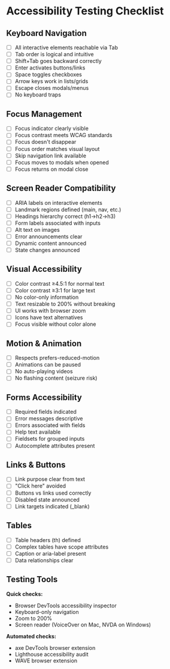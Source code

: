 # Accessibility Testing Checklist

## Keyboard Navigation

- [ ] All interactive elements reachable via Tab
- [ ] Tab order is logical and intuitive
- [ ] Shift+Tab goes backward correctly
- [ ] Enter activates buttons/links
- [ ] Space toggles checkboxes
- [ ] Arrow keys work in lists/grids
- [ ] Escape closes modals/menus
- [ ] No keyboard traps

## Focus Management

- [ ] Focus indicator clearly visible
- [ ] Focus contrast meets WCAG standards
- [ ] Focus doesn't disappear
- [ ] Focus order matches visual layout
- [ ] Skip navigation link available
- [ ] Focus moves to modals when opened
- [ ] Focus returns on modal close

## Screen Reader Compatibility

- [ ] ARIA labels on interactive elements
- [ ] Landmark regions defined (main, nav, etc.)
- [ ] Headings hierarchy correct (h1→h2→h3)
- [ ] Form labels associated with inputs
- [ ] Alt text on images
- [ ] Error announcements clear
- [ ] Dynamic content announced
- [ ] State changes announced

## Visual Accessibility

- [ ] Color contrast ≥4.5:1 for normal text
- [ ] Color contrast ≥3:1 for large text
- [ ] No color-only information
- [ ] Text resizable to 200% without breaking
- [ ] UI works with browser zoom
- [ ] Icons have text alternatives
- [ ] Focus visible without color alone

## Motion & Animation

- [ ] Respects prefers-reduced-motion
- [ ] Animations can be paused
- [ ] No auto-playing videos
- [ ] No flashing content (seizure risk)

## Forms Accessibility

- [ ] Required fields indicated
- [ ] Error messages descriptive
- [ ] Errors associated with fields
- [ ] Help text available
- [ ] Fieldsets for grouped inputs
- [ ] Autocomplete attributes present

## Links & Buttons

- [ ] Link purpose clear from text
- [ ] "Click here" avoided
- [ ] Buttons vs links used correctly
- [ ] Disabled state announced
- [ ] Link targets indicated (_blank)

## Tables

- [ ] Table headers (th) defined
- [ ] Complex tables have scope attributes
- [ ] Caption or aria-label present
- [ ] Data relationships clear

## Testing Tools

**Quick checks:**
- Browser DevTools accessibility inspector
- Keyboard-only navigation
- Zoom to 200%
- Screen reader (VoiceOver on Mac, NVDA on Windows)

**Automated checks:**
- axe DevTools browser extension
- Lighthouse accessibility audit
- WAVE browser extension
